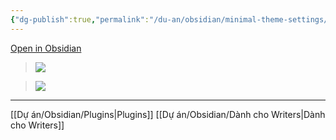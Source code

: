 ```yaml
---
{"dg-publish":true,"permalink":"/du-an/obsidian/minimal-theme-settings/","dgPassFrontmatter":true}
---
```


[Open in Obsidian](obsidian://show-plugin?id=obsidian-minimal-settings)

> ![](https://i.imgur.com/4esVXHI.png)


> ![](https://i.imgur.com/o0hV81A.png)

---
[[Dự án/Obsidian/Plugins\|Plugins]]
[[Dự án/Obsidian/Dành cho Writers\|Dành cho Writers]]